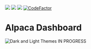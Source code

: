 [![](https://img.shields.io/github/license/tamuseanmiller/alpaca_dashboard)](https://github.com/tamuseanmiller/alpaca_dashboard/blob/master/LICENSE.txt)
![](https://img.shields.io/github/stars/tamuseanmiller/alpaca_dashboard)
![](https://img.shields.io/tokei/lines/github/tamuseanmiller/alpaca_dashboard)
[![CodeFactor](https://www.codefactor.io/repository/github/tamuseanmiller/alpaca_dashboard/badge)](https://www.codefactor.io/repository/github/tamuseanmiller/alpaca_dashboard)

# Alpaca Dashboard

![Dark and Light Themes](images/dark_light_themes)
IN PROGRESS
